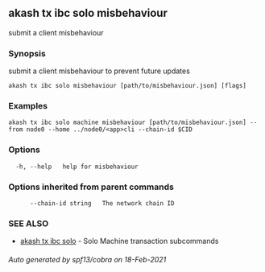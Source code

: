 ## akash tx ibc solo misbehaviour

submit a client misbehaviour

### Synopsis

submit a client misbehaviour to prevent future updates

```
akash tx ibc solo misbehaviour [path/to/misbehaviour.json] [flags]
```

### Examples

```
akash tx ibc solo machine misbehaviour [path/to/misbehaviour.json] --from node0 --home ../node0/<app>cli --chain-id $CID
```

### Options

```
  -h, --help   help for misbehaviour
```

### Options inherited from parent commands

```
      --chain-id string   The network chain ID
```

### SEE ALSO

* [akash tx ibc solo](akash_tx_ibc_solo.md)	 - Solo Machine transaction subcommands

###### Auto generated by spf13/cobra on 18-Feb-2021
